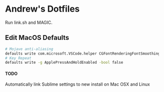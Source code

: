Andrew's Dotfiles
=================

Run link.sh and MAGIC.

## Edit MacOS Defaults

```bash
# Mojave anti-aliasing
defaults write com.microsoft.VSCode.helper CGFontRenderingFontSmoothingDisabled -bool NO
# Key Repeat
defaults write -g ApplePressAndHoldEnabled -bool false
```

#### TODO

Automatically link Sublime settings to new install on
Mac OSX and Linux

